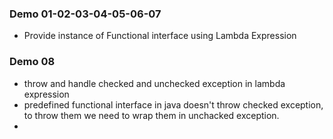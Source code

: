### Demo 01-02-03-04-05-06-07
- Provide instance of Functional interface using Lambda Expression

### Demo 08
- throw and handle checked and unchecked exception in lambda expression
- predefined functional interface in java doesn't throw checked exception, to throw them we need to wrap them in unchacked exception.
- 